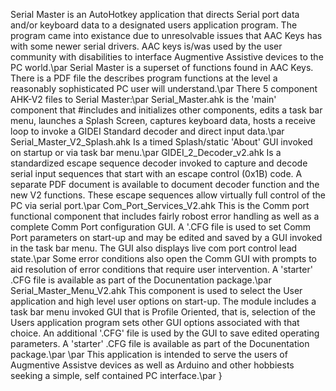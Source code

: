 Serial Master is an AutoHotkey application that directs Serial port data and/or keyboard data to a designated users application program. The program came into existance due to unresolvable issues that AAC Keys has with some newer serial drivers. AAC keys is/was used by the user community with disabilities to interface Augmentive Assistive devices to the PC world.\par
Serial Master is a superset of functions found in AAC Keys. There is a PDF file the describes program functions at the level a reasonably sophisticated PC user will understand.\par
There 5 component AHK-V2 files to Serial Master:\par
Serial_Master.ahk is the 'main' component that #includes and initializes other components, edits a task bar menu, launches a Splash Screen, captures keyboard data, hosts a receive loop to invoke a GIDEI Standard decoder and direct input data.\par
Serial_Master_V2_Splash.ahk Is a timed Splash/static 'About' GUI invoked on startup or via task bar menu.\par
GIDEI_2_Decoder_v2.ahk Is a standardized escape sequence decoder invoked to capture and decode serial input sequences that start with an escape control (0x1B) code. A separate PDF document is available to document decoder function and the new V2 functions. These escape sequences allow virtually full control of the PC via serial port.\par
Com_Port_Services_V2.ahk This is the Comm port functional component that includes fairly robost error handling as well as a complete Comm Port configuration GUI. A '.CFG file is used to set Comm Port parameters on start-up and may be edited and saved by a GUI invoked in the task bar menu. The GUI also displays live com port control lead state.\par
Some error conditions also open the Comm GUI with prompts to aid resolution of error conditions that require user intervention. A 'starter' .CFG file is available as part of the Docunentation package.\par
Serial_Master_Menu_V2.ahk This component is used to select the User application and high level user options on start-up. The module includes a task bar menu invoked GUI that is Profile Oriented, that is, selection of the Users application program sets other GUI options associated with that choice. An additional '.CFG' file is used by the GUI to save edited operating parameters. A 'starter' .CFG file is available as part of the Docunentation package.\par
\par
This application is intended to serve the users of Augmentive Assistve devices as well as Arduino and other hobbiests seeking a simple, self contained PC interface.\par
}
 
